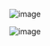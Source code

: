 
![image](https://github.com/user-attachments/assets/98aa0f94-9499-4f1b-a678-e381edc39648)

![image](https://github.com/user-attachments/assets/bd9d2030-4d58-42fe-b283-0c7795507cd7)



